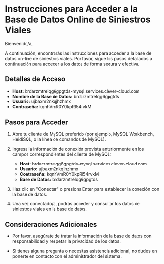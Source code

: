 # Instrucciones para Acceder a la Base de Datos Online de Siniestros Viales

Bienvenido/a,

A continuación, encontrarás las instrucciones para acceder a la base de datos on-line de siniestros viales. Por favor, sigue los pasos detallados a continuación para acceder a los datos de forma segura y efectiva.

## Detalles de Acceso

- **Host:** brdarzmtrelqg6gpgtds-mysql.services.clever-cloud.com
- **Nombre de la Base de Datos:** brdarzmtrelqg6gpgtds
- **Usuario:** ujbaxm2nkqjhzhmx
- **Contraseña:** kqnhVmR0Y0kpRI54rvkM

## Pasos para Acceder

1. Abre tu cliente de MySQL preferido (por ejemplo, MySQL Workbench, HeidiSQL, o la línea de comandos de MySQL).

2. Ingresa la información de conexión provista anteriormente en los campos correspondientes del cliente de MySQL:

   - **Host:** brdarzmtrelqg6gpgtds-mysql.services.clever-cloud.com
   - **Usuario:** ujbaxm2nkqjhzhmx
   - **Contraseña:** kqnhVmR0Y0kpRI54rvkM
   - **Base de Datos:** brdarzmtrelqg6gpgtds

3. Haz clic en "Conectar" o presiona Enter para establecer la conexión con la base de datos.

4. Una vez conectado/a, podrás acceder y consultar los datos de siniestros viales en la base de datos.

## Consideraciones Adicionales

- Por favor, asegúrate de tratar la información de la base de datos con responsabilidad y respetar la privacidad de los datos.

- Si tienes alguna pregunta o necesitas asistencia adicional, no dudes en ponerte en contacto con el administrador del sistema.
